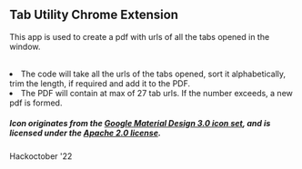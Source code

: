 ## Tab Utility Chrome Extension
This app is used to create a pdf with urls of all the tabs opened in the window. <br><br>
<li> The code will take all the urls of the tabs opened, sort it alphabetically, trim the length, if required and add it to the PDF. 
<li> The PDF will contain at max of 27 tab urls. If the number exceeds, a new pdf is formed.

##### Icon originates from the [Google Material Design 3.0 icon set](https://github.com/google/material-design-icons), and is licensed under the [Apache 2.0 license](https://github.com/google/material-design-icons/blob/master/LICENSE).

Hackoctober '22
